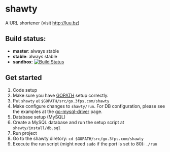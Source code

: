 # shawty
A URL shortener (visit http://luu.bz) 

## Build status:
- **master**: always stable
- **stable**: always stable
- **sandbox**: [![Build Status](https://secure.travis-ci.org/3fps/shawty.png)](http://travis-ci.org/3fps/shawty)

## Get started
1. Code setup
  1. Make sure you have [GOPATH](http://golang.org/cmd/go/#GOPATH_environment_variable) setup correctly.
  2. Put `shawty` at `$GOPATH/src/go.3fps.com/shawty`
  3. Make configure changes to `shawty/run`. For DB configuration, please see the examples at the [go-mysql-driver](http://code.google.com/p/go-mysql-driver/#Examples) page.
2. Database setup (MySQL)
  1. Create a MySQL database and run the setup script at `shawty/install/db.sql`
3. Run project
  1. Go to the shawty diretory: `cd $GOPATH/src/go.3fps.com/shawty`
  2. Execute the run script (might need `sudo` if the port is set to 80): `./run`
